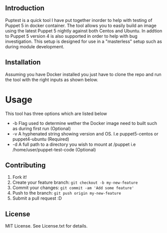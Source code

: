 ## Introduction

Puptest is a quick tool I have put together inorder to help with testing of
Puppet 5 in docker container. The tool allows you to easily build an image
using the latest Puppet 5 nightly against both Centos and Ubuntu. In addtion
to Puppet 5 version 4 is also supported in order to help with bug investigation.
This setup is designed for use in a "masterless" setup such as during module 
development.

## Installation

Assuming you have Docker installed you just have to clone the repo and run
the tool with the right inputs as shown below.

# Usage

This tool has three options which are listed below

* -b Flag used to determine wether the Docker image need to built such as during first run (Optional)
* -v A hyphenated string showing version and OS. I.e puppet5-centos or puppet4-ubuntu (Required)
* -d A full path to a directory you wish to mount at /puppet i.e /home/user/puppet-test-code (Optional)

## Contributing

1. Fork it!
2. Create your feature branch: `git checkout -b my-new-feature`
3. Commit your changes: `git commit -am 'Add some feature'`
4. Push to the branch: `git push origin my-new-feature`
5. Submit a pull request :D

## License

MIT License. See License.txt for details.
